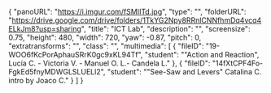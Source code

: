 {
      "panoURL": "https://i.imgur.com/fSMIITd.jpg",
      "type": "",
      "folderURL": "https://drive.google.com/drive/folders/1TkYG2Npy8RRnlCNNfhmDq4vcq4ELkJm8?usp=sharing",
      "title": "ICT Lab",
      "description": "",
      "screensize": 0.75,
      "height": 480,
      "width": 720,
      "yaw": -0.87,
      "pitch": 0,
      "extratransforms": "",
      "class": "",
      "multimedia": [
         {
            "fileID": "19-WOO6fKcPorAphauSRrK0gc9xKL94Tf",
            "student": "\"Action and Reaction\", Lucía C. - Victoria V. - Manuel O. L.- Candela L."
         },
         {
            "fileID": "14fXtCPF4Fo-FgkEd5fnyMDWGLSLUELl2",
            "student": "\"See-Saw and Levers\" Catalina C. intro by Joaco C."
         }
      ]
   }